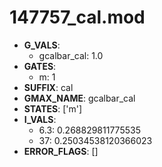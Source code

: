 # 147757_cal.mod

- **G_VALS**:
  - gcalbar_cal: 1.0
- **GATES**:
  - m: 1
- **SUFFIX**: cal
- **GMAX_NAME**: gcalbar_cal
- **STATES**: ['m']
- **I_VALS**:
  - 6.3: 0.268829811775535
  - 37: 0.25034538120366023
- **ERROR_FLAGS**: []

